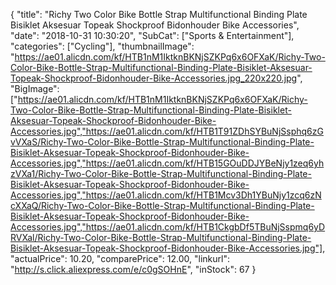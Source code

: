 {
	"title": "Richy Two Color Bike Bottle Strap Multifunctional Binding Plate Bisiklet Aksesuar Topeak Shockproof Bidonhouder Bike Accessories",
	"date": "2018-10-31 10:30:20",
	"SubCat": ["Sports & Entertainment"],
	"categories": ["Cycling"],
	"thumbnailImage": "https://ae01.alicdn.com/kf/HTB1nM1IktknBKNjSZKPq6x6OFXaK/Richy-Two-Color-Bike-Bottle-Strap-Multifunctional-Binding-Plate-Bisiklet-Aksesuar-Topeak-Shockproof-Bidonhouder-Bike-Accessories.jpg_220x220.jpg",
	"BigImage": ["https://ae01.alicdn.com/kf/HTB1nM1IktknBKNjSZKPq6x6OFXaK/Richy-Two-Color-Bike-Bottle-Strap-Multifunctional-Binding-Plate-Bisiklet-Aksesuar-Topeak-Shockproof-Bidonhouder-Bike-Accessories.jpg","https://ae01.alicdn.com/kf/HTB1T91ZDhSYBuNjSsphq6zGvVXaS/Richy-Two-Color-Bike-Bottle-Strap-Multifunctional-Binding-Plate-Bisiklet-Aksesuar-Topeak-Shockproof-Bidonhouder-Bike-Accessories.jpg","https://ae01.alicdn.com/kf/HTB15GOuDDJYBeNjy1zeq6yhzVXa1/Richy-Two-Color-Bike-Bottle-Strap-Multifunctional-Binding-Plate-Bisiklet-Aksesuar-Topeak-Shockproof-Bidonhouder-Bike-Accessories.jpg","https://ae01.alicdn.com/kf/HTB1Mcv3Dh1YBuNjy1zcq6zNcXXaQ/Richy-Two-Color-Bike-Bottle-Strap-Multifunctional-Binding-Plate-Bisiklet-Aksesuar-Topeak-Shockproof-Bidonhouder-Bike-Accessories.jpg","https://ae01.alicdn.com/kf/HTB1CkgbDf5TBuNjSspmq6yDRVXal/Richy-Two-Color-Bike-Bottle-Strap-Multifunctional-Binding-Plate-Bisiklet-Aksesuar-Topeak-Shockproof-Bidonhouder-Bike-Accessories.jpg"],
	"actualPrice": 10.20,
	"comparePrice": 12.00,
	"linkurl": "http://s.click.aliexpress.com/e/c0gSOHnE",
	"inStock": 67
}
